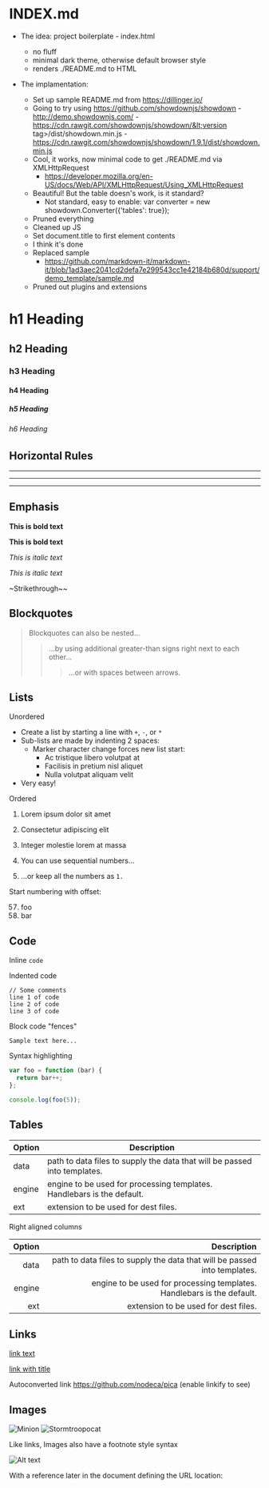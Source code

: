 # INDEX.md

- The idea: project boilerplate - index.html
	- no fluff
	- minimal dark theme, otherwise default browser style
	- renders ./README.md to HTML

- The implamentation:
	- Set up sample README.md from https://dillinger.io/
	- Going to try using https://github.com/showdownjs/showdown - http://demo.showdownjs.com/
			- https://cdn.rawgit.com/showdownjs/showdown/&lt;version tag&gt;/dist/showdown.min.js
			- https://cdn.rawgit.com/showdownjs/showdown/1.9.1/dist/showdown.min.js
	- Cool, it works, now minimal code to get ./README.md via XMLHttpRequest
		- https://developer.mozilla.org/en-US/docs/Web/API/XMLHttpRequest/Using_XMLHttpRequest
	- Beautiful! But the table doesn's work, is it standard?
		- Not standard, easy to enable:  var converter = new showdown.Converter({'tables': true});
	- Pruned everything
	- Cleaned up JS
	- Set document.title to first element contents
	- I think it's done
	- Replaced sample 
		- https://github.com/markdown-it/markdown-it/blob/1ad3aec2041cd2defa7e299543cc1e42184b680d/support/demo_template/sample.md 
	- Pruned out plugins and extensions

# h1 Heading
## h2 Heading
### h3 Heading
#### h4 Heading
##### h5 Heading
###### h6 Heading


## Horizontal Rules

___

---

***


## Emphasis

**This is bold text**

__This is bold text__

*This is italic text*

_This is italic text_

~Strikethrough~~


## Blockquotes


> Blockquotes can also be nested...
>> ...by using additional greater-than signs right next to each other...
> > > ...or with spaces between arrows.


## Lists

Unordered

+ Create a list by starting a line with `+`, `-`, or `*`
+ Sub-lists are made by indenting 2 spaces:
  - Marker character change forces new list start:
    * Ac tristique libero volutpat at
    + Facilisis in pretium nisl aliquet
    - Nulla volutpat aliquam velit
+ Very easy!

Ordered

1. Lorem ipsum dolor sit amet
2. Consectetur adipiscing elit
3. Integer molestie lorem at massa


1. You can use sequential numbers...
1. ...or keep all the numbers as `1.`

Start numbering with offset:

57. foo
1. bar


## Code

Inline `code`

Indented code

    // Some comments
    line 1 of code
    line 2 of code
    line 3 of code


Block code "fences"

```
Sample text here...
```

Syntax highlighting

``` js
var foo = function (bar) {
  return bar++;
};

console.log(foo(5));
```

## Tables

| Option | Description |
| ------ | ----------- |
| data   | path to data files to supply the data that will be passed into templates. |
| engine | engine to be used for processing templates. Handlebars is the default. |
| ext    | extension to be used for dest files. |

Right aligned columns

| Option | Description |
| ------:| -----------:|
| data   | path to data files to supply the data that will be passed into templates. |
| engine | engine to be used for processing templates. Handlebars is the default. |
| ext    | extension to be used for dest files. |


## Links

[link text](http://dev.nodeca.com)

[link with title](http://nodeca.github.io/pica/demo/ "title text!")

Autoconverted link https://github.com/nodeca/pica (enable linkify to see)


## Images

![Minion](https://octodex.github.com/images/minion.png)
![Stormtroopocat](https://octodex.github.com/images/stormtroopocat.jpg "The Stormtroopocat")

Like links, Images also have a footnote style syntax

![Alt text][id]

With a reference later in the document defining the URL location:

[id]: https://octodex.github.com/images/dojocat.jpg  "The Dojocat"

